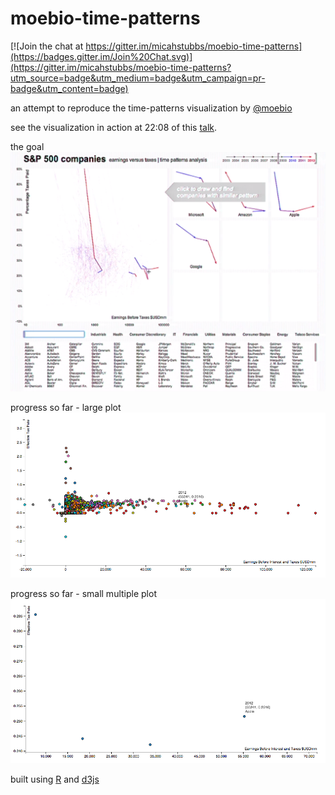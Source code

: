 moebio-time-patterns
====================

[![Join the chat at https://gitter.im/micahstubbs/moebio-time-patterns](https://badges.gitter.im/Join%20Chat.svg)](https://gitter.im/micahstubbs/moebio-time-patterns?utm_source=badge&utm_medium=badge&utm_campaign=pr-badge&utm_content=badge)

an attempt to reproduce the time-patterns visualization by [@moebio](https://twitter.com/moebio)

see the visualization in action at 22:08 of this [talk](http://visualized.com/2014/presents/santiago-ortiz/).

the goal
![the goal](time-patterns-example.png)

progress so far - large plot
![large plot](002-scatter-apple.png)

progress so far - small multiple plot
![small multiple plot](004-scatter-path-apple.png)

built using [R](http://www.r-project.org/) and [d3js](http://d3js.org/)
